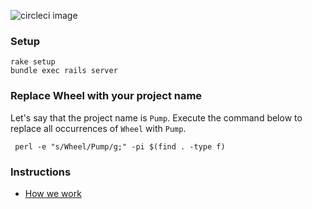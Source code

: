 ![circleci image](https://circleci.com/gh/bigbinary/wheel.png?circle-token=7bb42337cdade1b80439ab4c0238c0893488620f)

### Setup

```
rake setup
bundle exec rails server
```

### Replace Wheel with your project name

Let's say that the project name is `Pump`. Execute the command below to
replace all occurrences of `Wheel` with `Pump`.

```
 perl -e "s/Wheel/Pump/g;" -pi $(find . -type f)
```

### Instructions

 - [How we work](http://how-we-work.bigbinary.com/)
